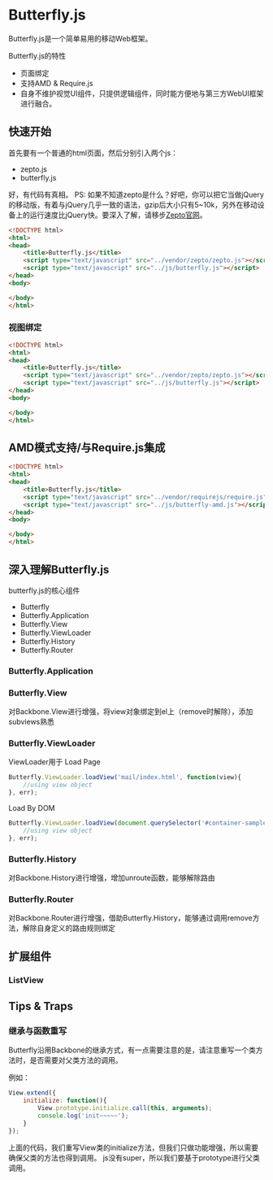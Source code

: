 # Butterfly.js

Butterfly.js是一个简单易用的移动Web框架。

Butterfly.js的特性
* 页面绑定
* 支持AMD & Require.js
* 自身不维护视觉UI组件，只提供逻辑组件，同时能方便地与第三方WebUI框架进行融合。

## 快速开始

首先要有一个普通的html页面，然后分别引入两个js：
* zepto.js
* butterfly.js

好，有代码有真相。
PS: 如果不知道zepto是什么？好吧，你可以把它当做jQuery的移动版，有着与jQuery几乎一致的语法，gzip后大小只有5~10k，另外在移动设备上的运行速度比jQuery快。要深入了解，请移步[Zepto官网](http://zeptojs.com)。

```html
<!DOCTYPE html>
<html>
<head>
	<title>Butterfly.js</title>
	<script type="text/javascript" src="../vendor/zepto/zepto.js"></script>
	<script type="text/javascript" src="../js/butterfly.js"></script>
</head>
<body>

</body>
</html>
```

### 视图绑定

```html
<!DOCTYPE html>
<html>
<head>
	<title>Butterfly.js</title>
	<script type="text/javascript" src="../vendor/zepto/zepto.js"></script>
	<script type="text/javascript" src="../js/butterfly.js"></script>
</head>
<body>

</body>
</html>
```

## AMD模式支持/与Require.js集成

```html
<!DOCTYPE html>
<html>
<head>
	<title>Butterfly.js</title>
	<script type="text/javascript" src="../vendor/requirejs/require.js"></script>
	<script type="text/javascript" src="../js/butterfly-amd.js"></script>
</head>
<body>

</body>
</html>
```

## 深入理解Butterfly.js

butterfly.js的核心组件
* Butterfly
* Butterfly.Application
* Butterfly.View
* Butterfly.ViewLoader
* Butterfly.History
* Butterfly.Router

### Butterfly.Application

### Butterfly.View
对Backbone.View进行增强，将view对象绑定到el上（remove时解除），添加subviews熟悉

### Butterfly.ViewLoader
ViewLoader用于
Load Page
```js
Butterfly.ViewLoader.loadView('mail/index.html', function(view){
	//using view object
}, err);
```

Load By DOM
```js
Butterfly.ViewLoader.loadView(document.querySelector('#container-sample'), function(view){
	//using view object
}, err);
```

### Butterfly.History
对Backbone.History进行增强，增加unroute函数，能够解除路由

### Butterfly.Router
对Backbone.Router进行增强，借助Butterfly.History，能够通过调用remove方法，解除自身定义的路由规则绑定



## 扩展组件

### ListView


## Tips & Traps

### 继承与函数重写
Butterfly沿用Backbone的继承方式，有一点需要注意的是，请注意重写一个类方法时，是否需要对父类方法的调用。

例如：
```js
View.extend({
	initialize: function(){
		View.prototype.initialize.call(this, arguments);
		console.log('init~~~~~');
	}
});
```
上面的代码，我们重写View类的initialize方法，但我们只做功能增强，所以需要确保父类的方法也得到调用。
js没有super，所以我们要基于prototype进行父类调用。
